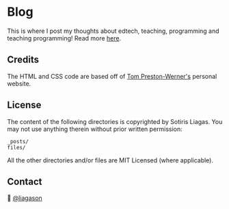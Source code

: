 # Blog

This is where I post my thoughts about edtech, teaching, programming and teaching programming! Read more [here](https://liagason.github.io).

## Credits

The HTML and CSS code are based off of [Tom Preston-Werner's](https://github.com/mojombo/mojombo.github.io) personal website.

## License

The content of the following directories is copyrighted by Sotiris Liagas. You may not use anything therein without prior written permission:

```
_posts/
files/
```

All the other directories and/or files are MIT Licensed (where applicable).

## Contact

:wave: [@liagason](https://twitter.com/liagason)
